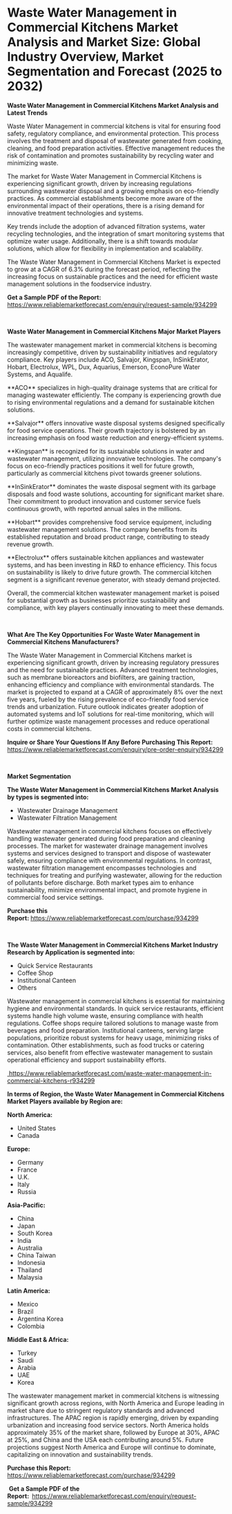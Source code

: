 <p><h1>Waste Water Management in Commercial Kitchens Market Analysis and Market Size: Global Industry Overview, Market Segmentation and Forecast (2025 to 2032)</h1></p><p><strong>Waste Water Management in Commercial Kitchens Market Analysis and Latest Trends</strong></p>
<p><p>Waste Water Management in commercial kitchens is vital for ensuring food safety, regulatory compliance, and environmental protection. This process involves the treatment and disposal of wastewater generated from cooking, cleaning, and food preparation activities. Effective management reduces the risk of contamination and promotes sustainability by recycling water and minimizing waste.</p><p>The market for Waste Water Management in Commercial Kitchens is experiencing significant growth, driven by increasing regulations surrounding wastewater disposal and a growing emphasis on eco-friendly practices. As commercial establishments become more aware of the environmental impact of their operations, there is a rising demand for innovative treatment technologies and systems. </p><p>Key trends include the adoption of advanced filtration systems, water recycling technologies, and the integration of smart monitoring systems that optimize water usage. Additionally, there is a shift towards modular solutions, which allow for flexibility in implementation and scalability.</p><p>The Waste Water Management in Commercial Kitchens Market is expected to grow at a CAGR of 6.3% during the forecast period, reflecting the increasing focus on sustainable practices and the need for efficient waste management solutions in the foodservice industry.</p></p>
<p><strong>Get a Sample PDF of the Report:&nbsp;</strong> <a href="https://www.reliablemarketforecast.com/enquiry/request-sample/934299?utm_campaign=3577&utm_medium=2&utm_source=Github&utm_content=ia&utm_term=18042025&utm_id=waste-water-management-in-commercial-kitchens">https://www.reliablemarketforecast.com/enquiry/request-sample/934299</a></p>
<p>&nbsp;</p>
<p><strong>Waste Water Management in Commercial Kitchens Major Market Players</strong></p>
<p><p>The wastewater management market in commercial kitchens is becoming increasingly competitive, driven by sustainability initiatives and regulatory compliance. Key players include ACO, Salvajor, Kingspan, InSinkErator, Hobart, Electrolux, WPL, Dux, Aquarius, Emerson, EconoPure Water Systems, and Aqualife.</p><p>**ACO** specializes in high-quality drainage systems that are critical for managing wastewater efficiently. The company is experiencing growth due to rising environmental regulations and a demand for sustainable kitchen solutions.</p><p>**Salvajor** offers innovative waste disposal systems designed specifically for food service operations. Their growth trajectory is bolstered by an increasing emphasis on food waste reduction and energy-efficient systems.</p><p>**Kingspan** is recognized for its sustainable solutions in water and wastewater management, utilizing innovative technologies. The company's focus on eco-friendly practices positions it well for future growth, particularly as commercial kitchens pivot towards greener solutions.</p><p>**InSinkErator** dominates the waste disposal segment with its garbage disposals and food waste solutions, accounting for significant market share. Their commitment to product innovation and customer service fuels continuous growth, with reported annual sales in the millions.</p><p>**Hobart** provides comprehensive food service equipment, including wastewater management solutions. The company benefits from its established reputation and broad product range, contributing to steady revenue growth.</p><p>**Electrolux** offers sustainable kitchen appliances and wastewater systems, and has been investing in R&D to enhance efficiency. This focus on sustainability is likely to drive future growth. The commercial kitchen segment is a significant revenue generator, with steady demand projected.</p><p>Overall, the commercial kitchen wastewater management market is poised for substantial growth as businesses prioritize sustainability and compliance, with key players continually innovating to meet these demands.</p></p>
<p>&nbsp;</p>
<p><strong>What Are The Key Opportunities For Waste Water Management in Commercial Kitchens Manufacturers?</strong></p>
<p><p>The Waste Water Management in Commercial Kitchens market is experiencing significant growth, driven by increasing regulatory pressures and the need for sustainable practices. Advanced treatment technologies, such as membrane bioreactors and biofilters, are gaining traction, enhancing efficiency and compliance with environmental standards. The market is projected to expand at a CAGR of approximately 8% over the next five years, fueled by the rising prevalence of eco-friendly food service trends and urbanization. Future outlook indicates greater adoption of automated systems and IoT solutions for real-time monitoring, which will further optimize waste management processes and reduce operational costs in commercial kitchens.</p></p>
<p><strong>Inquire or Share Your Questions If Any Before Purchasing This Report:</strong> <a href="https://www.reliablemarketforecast.com/enquiry/pre-order-enquiry/934299?utm_campaign=3577&utm_medium=2&utm_source=Github&utm_content=ia&utm_term=18042025&utm_id=waste-water-management-in-commercial-kitchens">https://www.reliablemarketforecast.com/enquiry/pre-order-enquiry/934299</a></p>
<p>&nbsp;</p>
<p><strong>Market Segmentation</strong></p>
<p><strong>The Waste Water Management in Commercial Kitchens Market Analysis by types is segmented into:</strong></p>
<p><ul><li>Wastewater Drainage Management</li><li>Wastewater Filtration Management</li></ul></p>
<p><p>Wastewater management in commercial kitchens focuses on effectively handling wastewater generated during food preparation and cleaning processes. The market for wastewater drainage management involves systems and services designed to transport and dispose of wastewater safely, ensuring compliance with environmental regulations. In contrast, wastewater filtration management encompasses technologies and techniques for treating and purifying wastewater, allowing for the reduction of pollutants before discharge. Both market types aim to enhance sustainability, minimize environmental impact, and promote hygiene in commercial food service settings.</p></p>
<p><strong>Purchase this Report:&nbsp;</strong><a href="https://www.reliablemarketforecast.com/purchase/934299?utm_campaign=3577&utm_medium=2&utm_source=Github&utm_content=ia&utm_term=18042025&utm_id=waste-water-management-in-commercial-kitchens">https://www.reliablemarketforecast.com/purchase/934299</a></p>
<p>&nbsp;</p>
<p><strong>The Waste Water Management in Commercial Kitchens Market Industry Research by Application is segmented into:</strong></p>
<p><ul><li>Quick Service Restaurants</li><li>Coffee Shop</li><li>Institutional Canteen</li><li>Others</li></ul></p>
<p><p>Wastewater management in commercial kitchens is essential for maintaining hygiene and environmental standards. In quick service restaurants, efficient systems handle high volume waste, ensuring compliance with health regulations. Coffee shops require tailored solutions to manage waste from beverages and food preparation. Institutional canteens, serving large populations, prioritize robust systems for heavy usage, minimizing risks of contamination. Other establishments, such as food trucks or catering services, also benefit from effective wastewater management to sustain operational efficiency and support sustainability efforts.</p></p>
<p><a href="https://www.reliablemarketforecast.com/waste-water-management-in-commercial-kitchens-r934299?utm_campaign=3577&utm_medium=2&utm_source=Github&utm_content=ia&utm_term=18042025&utm_id=waste-water-management-in-commercial-kitchens">&nbsp;https://www.reliablemarketforecast.com/waste-water-management-in-commercial-kitchens-r934299</a></p>
<p><strong>In terms of Region, the Waste Water Management in Commercial Kitchens Market Players available by Region are:</strong></p>
<p>
    <p> <strong> North America: </strong>
        <ul>
            <li>United States</li>
            <li>Canada</li>
        </ul>
        </p> 
    <p> <strong> Europe: </strong>
        <ul>
            <li>Germany</li>
            <li>France</li>
            <li>U.K.</li>
            <li>Italy</li>
            <li>Russia</li>
        </ul>
        </p> 
    <p> <strong> Asia-Pacific: </strong>
        <ul>
            <li>China</li>
            <li>Japan</li>
            <li>South Korea</li>
            <li>India</li>
            <li>Australia</li>
            <li>China Taiwan</li>
            <li>Indonesia</li>
            <li>Thailand</li>
            <li>Malaysia</li>
        </ul>
        </p> 
    <p> <strong> Latin America: </strong>
        <ul>
            <li>Mexico</li>
            <li>Brazil</li>
            <li>Argentina Korea</li>
            <li>Colombia</li>
        </ul>
        </p> 
    <p> <strong> Middle East & Africa: </strong>
        <ul>
            <li>Turkey</li>
            <li>Saudi</li>
            <li>Arabia</li>
            <li>UAE</li>
            <li>Korea</li>
        </ul>
    </p>
    </p>
<p><p>The wastewater management market in commercial kitchens is witnessing significant growth across regions, with North America and Europe leading in market share due to stringent regulatory standards and advanced infrastructures. The APAC region is rapidly emerging, driven by expanding urbanization and increasing food service sectors. North America holds approximately 35% of the market share, followed by Europe at 30%, APAC at 25%, and China and the USA each contributing around 5%. Future projections suggest North America and Europe will continue to dominate, capitalizing on innovation and sustainability trends.</p></p>
<p><strong>Purchase this Report: </strong><a href="https://www.reliablemarketforecast.com/purchase/934299?utm_campaign=3577&utm_medium=2&utm_source=Github&utm_content=ia&utm_term=18042025&utm_id=waste-water-management-in-commercial-kitchens">https://www.reliablemarketforecast.com/purchase/934299</a></p>
<p>&nbsp;<strong>Get a Sample PDF of the Report:&nbsp;&nbsp;</strong><a href="https://www.reliablemarketforecast.com/enquiry/request-sample/934299?utm_campaign=3577&utm_medium=2&utm_source=Github&utm_content=ia&utm_term=18042025&utm_id=waste-water-management-in-commercial-kitchens">https://www.reliablemarketforecast.com/enquiry/request-sample/934299</a></p>
<p><strong></strong></p>
<p><p></p><p></p><p></p></p>
